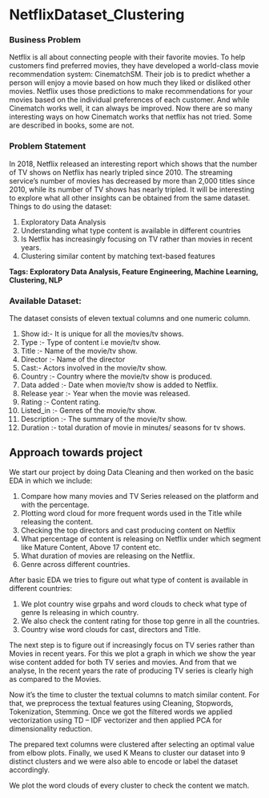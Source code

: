 # NetflixDataset_Clustering
<h3> Business Problem </h3>
Netflix is all about connecting people with their favorite movies. To help customers find preferred movies, they have developed a world-class movie recommendation system: CinematchSM. Their job is to predict whether a person will enjoy a movie based on how much they liked or disliked other movies. Netflix uses those predictions to make recommendations for your movies based on the individual preferences of each customer. And while Cinematch works well, it can always be improved. Now there are so many interesting ways on how Cinematch works that netflix has not tried. Some are described in books, some are not. 

<h3> Problem Statement </h3> 
In 2018, Netflix released an interesting report which shows that the number of TV shows on Netflix has nearly tripled since 2010. The streaming service’s number of movies has decreased by more than 2,000 titles since 2010, while its number of TV shows has nearly tripled. It will be interesting to explore what all other insights can be obtained from the same dataset. Things to do using the dataset: 

1. Exploratory Data Analysis
2. Understanding what type content is available in different countries
3. Is Netflix has increasingly focusing on TV rather than movies in recent years.
4. Clustering similar content by matching text-based features

<b> Tags: Exploratory Data Analysis, Feature Engineering, Machine Learning, Clustering, NLP </b> 

<h3> Available Dataset: </h3>
The dataset consists of  eleven  textual columns and one numeric column.

1. Show id:- It is unique for all the movies/tv shows.
2. Type :- Type of content i.e movie/tv show.
3. Title :- Name of the movie/tv show.
4. Director :- Name of the director
5. Cast:- Actors involved in the movie/tv show.
6. Country :- Country where the movie/tv show is produced.
7. Data added :- Date when movie/tv show is added to Netflix.
8. Release year :- Year when the movie was released.
9. Rating :- Content rating.
10. Listed_in :- Genres of the movie/tv show.
11. Description :- The summary of the movie/tv show.
12. Duration :- total duration of movie in minutes/ seasons for tv shows.

## Approach towards project 
We start our project by doing Data Cleaning and then worked on the basic EDA in which we include: 

1. Compare how many movies and TV Series released on the platform and with the percentage. 
2. Plotting word cloud for more frequent words used in the Title while releasing the content. 
3. Checking the top directors and cast producing content on Netflix 
4. What percentage of content is releasing on Netflix under which segment like Mature Content, Above 17 content etc. 
5. What duration of movies are releasing on the Netflix. 
6. Genre across different countries. 


After basic EDA we tries to figure out what type of content is available in different countries: 

1. We plot country wise grpahs and word clouds to check what type of genre Is releasing in which country. 
2. We also check the content rating for those top genre in all the countries.
3. Country wise word clouds for cast, directors and Title. 


The next step is to figure out if increasingly focus on TV series rather than Movies in recent years. For this we plot a graph in which we show the year wise content added for both TV series and movies. And from that we analyse, In the recent years the rate of producing TV series is clearly high as compared to the Movies.

Now it’s the time to cluster the textual columns to match similar content. For that, we preprocess the textual features using Cleaning, Stopwords, Tokenization, Stemming. Once we got the filtered words we applied vectorization using TD – IDF vectorizer and then applied PCA for dimensionality reduction. 

The prepared text columns were clustered after selecting an optimal value from elbow plots. Finally, we used K Means to cluster our dataset into 9 distinct clusters and we were also able to encode or label the dataset accordingly.

We plot the word clouds of every cluster to check the content we match. 
